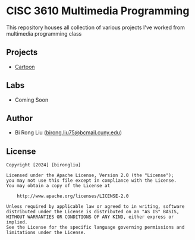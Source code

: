 # CISC 3610 Multimedia Programming

This repository houses all collection of various projects I've worked from multimedia programming class 

## Projects
 - [Cartoon](projects/cartoon/index.html)

## Labs
 - Coming Soon

## Author
- Bi Rong Liu (birong.liu75@bcmail.cuny.edu)

## License

    Copyright [2024] [birongliu]

    Licensed under the Apache License, Version 2.0 (the "License");
    you may not use this file except in compliance with the License.
    You may obtain a copy of the License at

        http://www.apache.org/licenses/LICENSE-2.0

    Unless required by applicable law or agreed to in writing, software
    distributed under the License is distributed on an "AS IS" BASIS,
    WITHOUT WARRANTIES OR CONDITIONS OF ANY KIND, either express or implied.
    See the License for the specific language governing permissions and
    limitations under the License.

